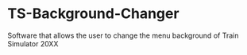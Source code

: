 # TS-Background-Changer
Software that allows the user to change the menu background of Train Simulator 20XX
